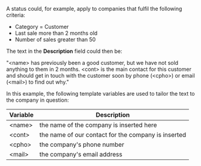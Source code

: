 <!-- markdownlint-disable-file MD041 -->
A status could, for example, apply to companies that fulfil the following criteria:

* Category = Customer
* Last sale more than 2 months old
* Number of sales greater than 50

The text in the **Description** field could then be:

"&lt;name&gt; has previously been a good customer, but we have not sold anything to them in 2 months. &lt;cont&gt; is the main contact for this customer and should get in touch with the customer soon by phone (&lt;cpho&gt;) or email (&lt;mail&gt;) to find out why."

In this example, the following template variables are used to tailor the text to the company in question:

| Variable | Description |
|---|---|
| &lt;name&gt; | the name of the company is inserted here |
| &lt;cont&gt; | the name of our contact for the company is inserted |
| &lt;cpho&gt; | the company's phone number |
| &lt;mail&gt; | the company's email address |
